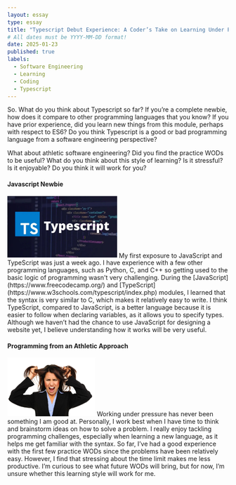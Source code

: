 ```yaml
---
layout: essay
type: essay
title: "Typescript Debut Experience: A Coder’s Take on Learning Under Pressure"
# All dates must be YYYY-MM-DD format!
date: 2025-01-23
published: true
labels:
  - Software Engineering
  - Learning
  - Coding
  - Typescript
---
```


So. What do you think about Typescript so far? If you’re a complete newbie, how does it compare to other programming languages that you know? If you have prior experience, did you learn new things from this module, perhaps with respect to ES6? Do you think Typescript is a good or bad programming language from a software engineering perspective?

What about athletic software engineering? Did you find the practice WODs to be useful? What do you think about this style of learning? Is it stressful? Is it enjoyable? Do you think it will work for you?

<h4>Javascript Newbie</h4>    
<img width="250px" class="rounded float-start pe-4" src="../img/essayTypescript/typescript.jpg">  
My first exposure to JavaScript and TypeScript was just a week ago. I have experience with a few other programming languages, such as Python, C, and C++ so getting used to the basic logic of programming wasn't very challenging. During the [JavaScript](https://www.freecodecamp.org/) and [TypeScript](https://www.w3schools.com/typescript/index.php) modules, I learned that the syntax is very similar to C, which makes it relatively easy to write. I think TypeScript, compared to JavaScript, is a better language because it is easier to follow when declaring variables, as it allows you to specify types. Although we haven’t had the chance to use JavaScript for designing a website yet, I believe understanding how it works will be very useful.    


<h4>Programming from an Athletic Approach</h4>   
<img width="200px" class="rounded float-start pe-4" src="../img/essayTypescript/stressLady.png">
Working under pressure has never been something I am good at. Personally, I work best when I have time to think and brainstorm ideas on how to solve a problem. I really enjoy tackling programming challenges, especially when learning a new language, as it helps me get familiar with the syntax. So far, I’ve had a good experience with the first few practice WODs since the problems have been relatively easy. However, I find that stressing about the time limit makes me less productive. I’m curious to see what future WODs will bring, but for now, I’m unsure whether this learning style will work for me.   

